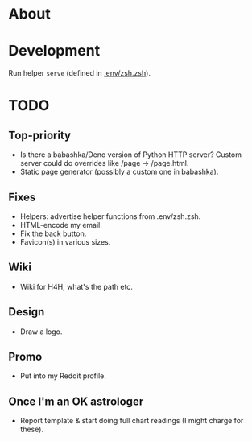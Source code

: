 # About

# Development

Run helper `serve` (defined in [.env/zsh.zsh]()).

# TODO

## Top-priority

- Is there a babashka/Deno version of Python HTTP server? Custom server could do overrides like /page -> /page.html.
- Static page generator (possibly a custom one in babashka).

## Fixes

- Helpers: advertise helper functions from .env/zsh.zsh.
- HTML-encode my email.
- Fix the back button.
- Favicon(s) in various sizes.

## Wiki

- Wiki for H4H, what's the path etc.

## Design

- Draw a logo.

## Promo

- Put into my Reddit profile.

## Once I'm an OK astrologer

- Report template & start doing full chart readings (I might charge for these).
